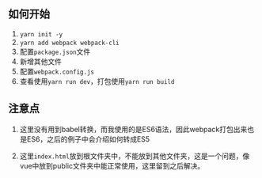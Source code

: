 ## 如何开始

1. `yarn init -y`
2. `yarn add webpack webpack-cli`
3. 配置`package.json`文件
4. 新增其他文件
5. 配置`webpack.config.js`
6. 查看使用`yarn run dev`，打包使用`yarn run build`

## 注意点

1. 这里没有用到babel转换，而我使用的是ES6语法，因此webpack打包出来也是ES6，之后的例子中会介绍如何转成ES5

2. 这里`index.html`放到根文件夹中，不能放到其他文件夹，这是一个问题，像vue中放到public文件夹中能正常使用，这里留到之后解决。